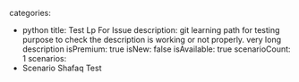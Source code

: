 categories:
  - python
title: Test Lp For Issue
description: git learning path for testing purpose to check the description is working or not properly. very long description
isPremium: true
isNew: false
isAvailable: true
scenarioCount: 1
scenarios: 
  - Scenario Shafaq Test

